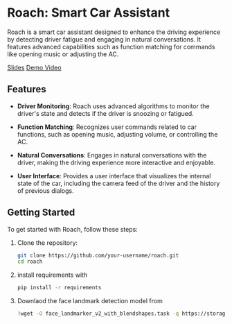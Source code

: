 
# Roach: Smart Car Assistant

Roach is a smart car assistant designed to enhance the driving experience by detecting driver fatigue and engaging in natural conversations. It features advanced capabilities such as function matching for commands like opening music or adjusting the AC.

[Slides](https://docs.google.com/presentation/d/1Bvz7Jjc12NPEY--Cc_XfTcGq5MlKbuA5ew94Y3gOsl8/edit?usp=sharing)
[Demo Video](https://www.youtube.com/watch?v=8EFbl8HcYrE)
## Features

- **Driver Monitoring**: Roach uses advanced algorithms to monitor the driver's state and detects if the driver is snoozing or fatigued.

- **Function Matching**: Recognizes user commands related to car functions, such as opening music, adjusting volume, or controlling the AC.

- **Natural Conversations**: Engages in natural conversations with the driver, making the driving experience more interactive and enjoyable.

- **User Interface**: Provides a user interface that visualizes the internal state of the car, including the camera feed of the driver and the history of previous dialogs.

## Getting Started

To get started with Roach, follow these steps:

1. Clone the repository:

   ```bash
   git clone https://github.com/your-username/roach.git
   cd roach
2. install requirements with  
    ```bash
   pip install -r requirements
4. Downlaod the face landmark detection model from 
    ```bash
    !wget -O face_landmarker_v2_with_blendshapes.task -q https://storage.googleapis.com/mediapipe-models/face_landmarker/face_landmarker/float16/1/face_landmarker.task
